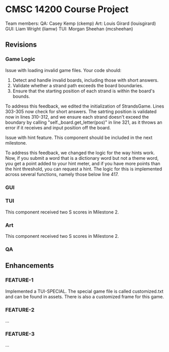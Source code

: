 # CMSC 14200 Course Project

Team members:
QA: Casey Kemp (ckemp)
Art: Louis Girard (louisgirard)
GUI: Liam Wright (liamw)
TUI: Morgan Sheehan (mcsheehan)

## Revisions

### Game Logic

Issue with loading invalid game files.
Your code should:
1. Detect and handle invalid boards, including those with short answers.
2. Validate whether a strand path exceeds the board boundaries.
3. Ensure that the starting position of each strand is within the board's bounds.

To address this feedback, we edited the initialization of StrandsGame. Lines
303-305 now check for short answers. The satrting position is validated now in
lines 310-312, and we ensure each strand doesn't exceed the boundary by calling
"self._board.get_letter(pos)" in line 321, as it throws an error if it receives
and input position off the board. 

Issue with hint feature. 
This component should be included in the next milestone.

To address this feedback, we changed the logic for the way hints work. Now, if
you submit a word that is a dictionary word but not a theme word, you get a 
point added to your hint meter, and if you have more points than the hint 
threshold, you can request a hint. The logic for this is implemented across
several functions, namely those below line 417. 

### GUI



### TUI

This component received two S scores in Milestone 2. 

### Art

This component received two S scores in Milestone 2.

### QA




## Enhancements

### FEATURE-1

Implemented a TUI-SPECIAL. The special game file is called customized.txt and 
can be found in assets. There is also a customized frame for this game. 

### FEATURE-2

...

### FEATURE-3

...